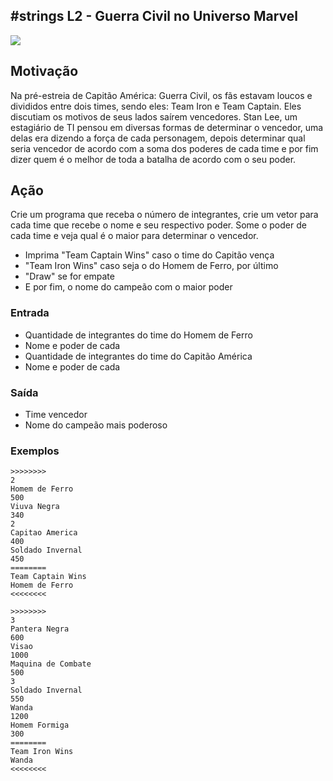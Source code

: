 ## #strings L2 - Guerra Civil no Universo Marvel


![](https://raw.githubusercontent.com/qxcodefup/arcade/master/base/180/__capa.jpg)

## Motivação

Na pré-estreia de Capitão América: Guerra Civil, os fãs estavam loucos e divididos entre dois times, sendo eles: Team Iron e Team Captain. Eles discutiam os motivos de seus lados saírem vencedores. Stan Lee, um estagiário de TI pensou em diversas formas de determinar o vencedor, uma delas era dizendo a força de cada personagem, depois determinar qual seria vencedor de acordo com a soma dos poderes de cada time e por fim dizer quem é o melhor de toda a batalha de acordo com o seu poder.

## Ação

Crie um programa que receba o número de integrantes, crie um vetor para cada time que recebe o nome e seu respectivo poder. Some o poder de cada time e veja qual é o maior para determinar o vencedor.

* Imprima "Team Captain Wins" caso o time do Capitão vença  
* "Team Iron Wins" caso seja o do Homem de Ferro, por último  
* "Draw" se for empate  
* E por fim, o nome do campeão com o maior poder

### Entrada

* Quantidade de integrantes do time do Homem de Ferro
* Nome e poder de cada
* Quantidade de integrantes do time do Capitão América
* Nome e poder de cada

### Saída

* Time vencedor
* Nome do campeão mais poderoso

### Exemplos

```
>>>>>>>>
2
Homem de Ferro
500
Viuva Negra
340
2
Capitao America
400
Soldado Invernal
450
========
Team Captain Wins
Homem de Ferro
<<<<<<<<

>>>>>>>>
3
Pantera Negra
600
Visao
1000
Maquina de Combate
500
3
Soldado Invernal
550
Wanda
1200
Homem Formiga
300
========
Team Iron Wins
Wanda
<<<<<<<<
```

